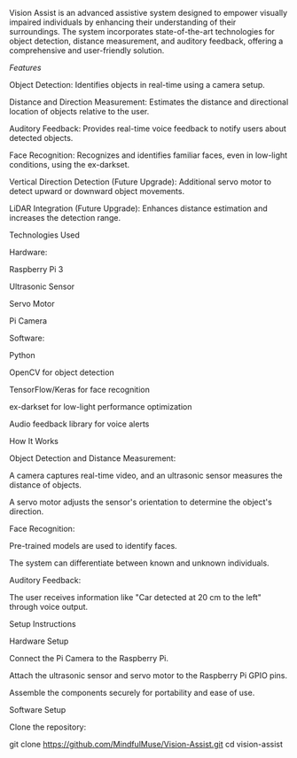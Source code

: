 Vision Assist is an advanced assistive system designed to empower visually impaired individuals by enhancing their understanding of their surroundings. The system incorporates state-of-the-art technologies for object detection, distance measurement, and auditory feedback, offering a comprehensive and user-friendly solution.

*Features*

Object Detection: Identifies objects in real-time using a camera setup.

Distance and Direction Measurement: Estimates the distance and directional location of objects relative to the user.

Auditory Feedback: Provides real-time voice feedback to notify users about detected objects.

Face Recognition: Recognizes and identifies familiar faces, even in low-light conditions, using the ex-darkset.

Vertical Direction Detection (Future Upgrade): Additional servo motor to detect upward or downward object movements.

LiDAR Integration (Future Upgrade): Enhances distance estimation and increases the detection range.

Technologies Used

Hardware:

Raspberry Pi 3

Ultrasonic Sensor

Servo Motor

Pi Camera

Software:

Python

OpenCV for object detection

TensorFlow/Keras for face recognition

ex-darkset for low-light performance optimization

Audio feedback library for voice alerts

How It Works

Object Detection and Distance Measurement:

A camera captures real-time video, and an ultrasonic sensor measures the distance of objects.

A servo motor adjusts the sensor's orientation to determine the object's direction.

Face Recognition:

Pre-trained models are used to identify faces.

The system can differentiate between known and unknown individuals.

Auditory Feedback:

The user receives information like "Car detected at 20 cm to the left" through voice output.

Setup Instructions

Hardware Setup

Connect the Pi Camera to the Raspberry Pi.

Attach the ultrasonic sensor and servo motor to the Raspberry Pi GPIO pins.

Assemble the components securely for portability and ease of use.

Software Setup

Clone the repository:

git clone https://github.com/MindfulMuse/Vision-Assist.git
cd vision-assist
